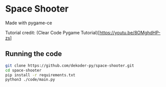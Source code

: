 # Space Shooter

Made with pygame-ce

Tutorial credit: (Clear Code Pygame Tutorial)[https://youtu.be/8OMghdHP-zs]

## Running the code

```bash
git clone https://github.com/dekoder-py/space-shooter.git
cd space-shooter
pip install -r requirements.txt
python3 ./code/main.py
```